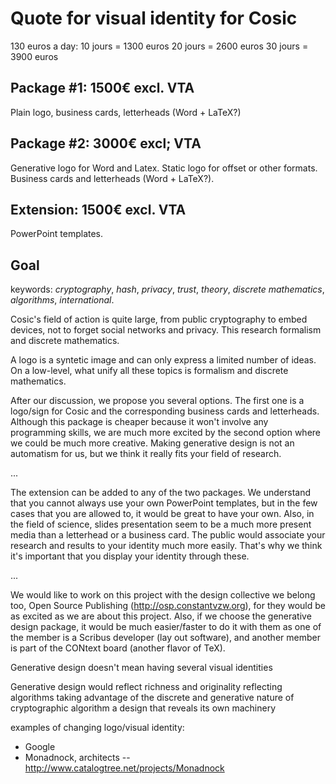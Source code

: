 Quote for visual identity for Cosic
===================================

130 euros a day: 
10 jours = 1300 euros
20 jours = 2600 euros
30 jours = 3900 euros

Package #1: 1500€ excl. VTA
---------------------------
Plain logo, business cards, letterheads (Word + LaTeX?)

Package #2: 3000€ excl; VTA
--------------------------
Generative logo for Word and Latex. Static logo for offset or other formats. Business cards and letterheads (Word + LaTeX?).

Extension: 1500€ excl. VTA
--------------------------
PowerPoint templates.


Goal
----

keywords: _cryptography_, _hash_, _privacy_, _trust_, _theory_, _discrete mathematics_, _algorithms_, _international_.

Cosic's field of action is quite large, from public cryptography to embed devices, not to forget social networks and privacy. This research formalism and discrete mathematics.

A logo is a syntetic image and can only express a limited number of ideas. On a low-level, what unify all these topics is formalism and discrete mathematics.

After our discussion, we propose you several options. The first one is a logo/sign for Cosic and the corresponding business cards and letterheads. Although this package is cheaper because it won't involve any programming skills, we are much more excited by the second option where we could be much more creative. Making generative design is not an automatism for us, but we think it really fits your field of research. 

...

The extension can be added to any of the two packages. We understand that you cannot always use your own PowerPoint templates, but in the few cases that you are allowed to, it would be great to have your own. Also, in the field of science, slides presentation seem to be a much more present media than a letterhead or a business card. The public would associate your research and results to your identity much more easily. That's why we think it's important that you display your identity through these.

...

We would like to work on this project with the design collective we belong too, Open Source Publishing (http://osp.constantvzw.org), for they would be as excited as we are about this project. Also, if we choose the generative design package, it would be much easier/faster to do it with them as one of the member is a Scribus developer (lay out software), and another member is part of the CONtext board (another flavor of TeX).

Generative design doesn't mean having several visual identities



Generative design would reflect
richness and originality
reflecting algorithms
taking advantage of the discrete and generative nature of cryptographic algorithm
a design that reveals its own machinery

examples of changing logo/visual identity:
- Google
- Monadnock, architects -- http://www.catalogtree.net/projects/Monadnock
